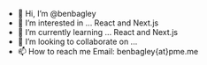 - 👋 Hi, I’m @benbagley
- 👀 I’m interested in ... React and Next.js
- 🌱 I’m currently learning ... React and Next.js
- 💞️ I’m looking to collaborate on ...
- 📫 How to reach me
Email: benbagley{at}pme.me

